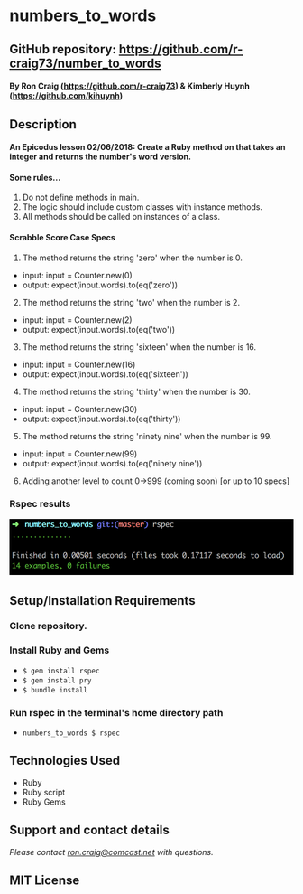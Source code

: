 # numbers_to_words

## GitHub repository: https://github.com/r-craig73/number_to_words

#### By Ron Craig (https://github.com/r-craig73) & Kimberly Huynh (https://github.com/kihuynh)

## Description
#### An Epicodus lesson 02/06/2018: Create a Ruby method on that takes an integer and returns the number's word version.
#### Some rules...
1. Do not define methods in main.
2. The logic should include custom classes with instance methods.
3. All methods should be called on instances of a class.

#### Scrabble Score Case Specs
1. The method returns the string 'zero' when the number is 0.
  * input: input = Counter.new(0)
  * output: expect(input.words).to(eq('zero'))
2. The method returns the string 'two' when the number is 2.
  * input: input = Counter.new(2)
  * output: expect(input.words).to(eq('two'))
3. The method returns the string 'sixteen' when the number is 16.
  * input: input = Counter.new(16)
  * output: expect(input.words).to(eq('sixteen'))
4. The method returns the string 'thirty' when the number is 30.
  * input: input = Counter.new(30)
  * output: expect(input.words).to(eq('thirty'))
5. The method returns the string 'ninety nine' when the number is 99.
  * input: input = Counter.new(99)
  * output: expect(input.words).to(eq('ninety nine'))
6. Adding another level to count 0->999 (coming soon) [or up to 10 specs]

### Rspec results
![alt-text](img/rspec-screenshot.png "Screenshot Rspec results, 5 specs passing")

## Setup/Installation Requirements
### Clone repository.
### Install Ruby and Gems
* `$ gem install rspec`
* `$ gem install pry`
* `$ bundle install`

### Run rspec in the terminal's home directory path
* `numbers_to_words $ rspec`

## Technologies Used
* Ruby
* Ruby script
* Ruby Gems

## Support and contact details
_Please contact ron.craig@comcast.net with questions._

## MIT License